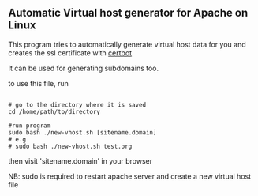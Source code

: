 ## Automatic Virtual host generator for Apache on Linux

This program tries to automatically generate virtual host data for you and creates the ssl certificate with [certbot](https://certbot.eff.org/)


It can be used for generating subdomains too.

to use this file,  run 

```shell

# go to the directory where it is saved
cd /home/path/to/directory

#run program
sudo bash ./new-vhost.sh [sitename.domain]
# e.g
# sudo bash ./new-vhost.sh test.org
```

then visit 'sitename.domain' in your browser



NB:
sudo is required to restart apache server
and create a new virtual host file